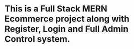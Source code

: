 # This is a Full Stack MERN Ecommerce project along with Register, Login and Full Admin Control system.
